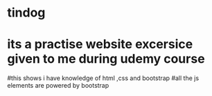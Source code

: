 # tindog
# its a practise website excersice  given to me during udemy course
#this shows i have knowledge of html ,css and bootstrap
#all the js elements are powered by bootstrap

